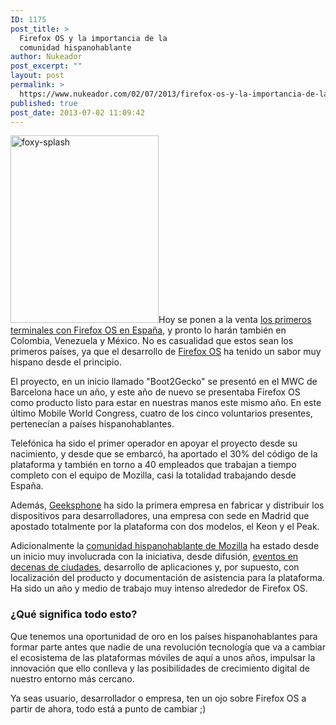 ```yaml
---
ID: 1175
post_title: >
  Firefox OS y la importancia de la
  comunidad hispanohablante
author: Nukeador
post_excerpt: ""
layout: post
permalink: >
  https://www.nukeador.com/02/07/2013/firefox-os-y-la-importancia-de-la-comunidad-hispanohablante/
published: true
post_date: 2013-07-02 11:09:42
---
```

<a href="http://www.nukeador.com/wp-content/uploads/2013/07/foxy-splash.png"><img class="aligncenter size-medium wp-image-1176" alt="foxy-splash" src="http://www.nukeador.com/wp-content/uploads/2013/07/foxy-splash-237x300.png" width="237" height="300" /></a>Hoy se ponen a la venta <a href="http://www.mozilla-hispano.org/telefonos-con-firefox-os-a-la-venta-en-espana-esta-semana/">los primeros terminales con Firefox OS en España</a>, y pronto lo harán también en Colombia, Venezuela y México. No es casualidad que estos sean los primeros países, ya que el desarrollo de <a href="http://www.mozilla.org/es-ES/firefox/os/">Firefox OS</a> ha tenido un sabor muy hispano desde el principio.

El proyecto, en un inicio llamado "Boot2Gecko" se presentó en el MWC de Barcelona hace un año, y este año de nuevo se presentaba Firefox OS como producto listo para estar en nuestras manos este mismo año. En este último Mobile World Congress, cuatro de los cinco voluntarios presentes, pertenecían a países hispanohablantes.

Telefónica ha sido el primer operador en apoyar el proyecto desde su nacimiento, y desde que se embarcó, ha aportado el 30% del código de la plataforma y también en torno a 40 empleados que trabajan a tiempo completo con el equipo de Mozilla, casi la totalidad trabajando desde España.

Además, <a href="http://www.geeksphone.com/es/">Geeksphone</a> ha sido la primera empresa en fabricar y distribuir los dispositivos para desarrolladores, una empresa con sede en Madrid que apostado totalmente por la plataforma con dos modelos, el Keon y el Peak.

Adicionalmente la <a href="http://www.mozilla-hispano.org/">comunidad hispanohablante de Mozilla</a> ha estado desde un inicio muy involucrada con la iniciativa, desde difusión, <a href="http://www.mozilla-hispano.org/documentacion/Eventos">eventos en decenas de ciudades</a>, desarrollo de aplicaciones y, por supuesto, con localización del producto y documentación de asistencia para la plataforma. Ha sido un año y medio de trabajo muy intenso alrededor de Firefox OS.
<h3>¿Qué significa todo esto?</h3>
Que tenemos una oportunidad de oro en los países hispanohablantes para formar parte antes que nadie de una revolución tecnología que va a cambiar el ecosistema de las plataformas móviles de aquí a unos años, impulsar la innovación que ello conlleva y las posibilidades de crecimiento digital de nuestro entorno más cercano.

Ya seas usuario, desarrollador o empresa, ten un ojo sobre Firefox OS a partir de ahora, todo está a punto de cambiar ;)